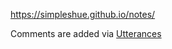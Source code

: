 https://simpleshue.github.io/notes/


Comments are added via [Utterances](https://medium.com/@argszero.reg/building-a-math-blog-with-github-pages-jekyll-mathjax-and-utterances-a-diy-guide-f07727d33716)